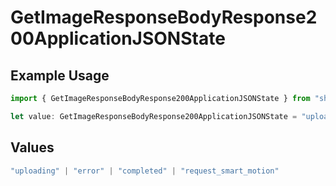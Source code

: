 # GetImageResponseBodyResponse200ApplicationJSONState

## Example Usage

```typescript
import { GetImageResponseBodyResponse200ApplicationJSONState } from "shortgenius/models/operations";

let value: GetImageResponseBodyResponse200ApplicationJSONState = "uploading";
```

## Values

```typescript
"uploading" | "error" | "completed" | "request_smart_motion"
```